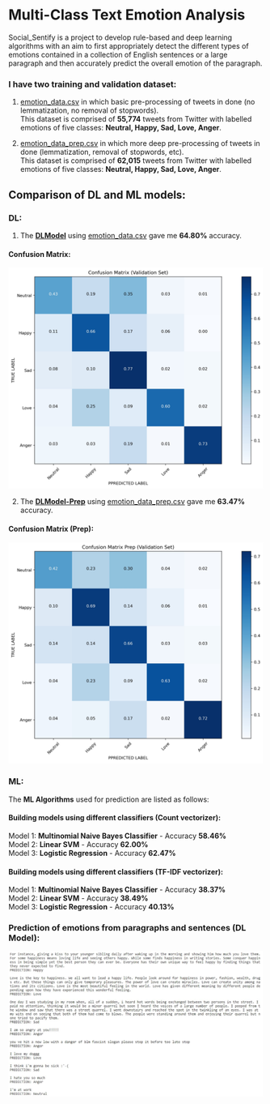 # Multi-Class Text Emotion Analysis
Social_Sentify is a project to develop rule-based and deep learning algorithms with an aim to first appropriately detect the different types of emotions contained in a collection of English sentences or a large paragraph and then accurately predict the overall emotion of the paragraph. 

### I have two training and validation dataset:
1. [emotion_data.csv](cleaned_data/emotion_data.csv) in which basic pre-processing of tweets in done (no lemmatization, no removal of stopwords).<br>
This dataset is comprised of <b>55,774</b> tweets from Twitter with labelled emotions of five classes: <b>Neutral, Happy, Sad, Love, Anger</b>.

2. [emotion_data_prep.csv](cleaned_data/emotion_data_prep.csv) in which more deep pre-processing of tweets in done (lemmatization, removal of stopwords, etc).<br>
This dataset is comprised of <b>62,015</b> tweets from Twitter with labelled emotions of five classes: <b>Neutral, Happy, Sad, Love, Anger</b>.


## Comparison of DL and ML models:

### DL:
1. The <b>[DLModel](DLModel.ipynb)</b> using [emotion_data.csv](cleaned_data/emotion_data.csv) gave me <b>64.80%</b> accuracy.

#### Confusion Matrix:

<img src = "https://github.com/SK-Sachin-01/Social_Sentify/blob/main/images/ConfusionMatrix.JPG" width="700">



2. The <b>[DLModel-Prep](DLModel-Prep.ipynb)</b> using [emotion_data_prep.csv](cleaned_data/emotion_data_prep.csv) gave me <b>63.47%</b> accuracy.

#### Confusion Matrix (Prep):

<img src = "https://github.com/SK-Sachin-01/Social_Sentify/blob/main/images/ConfusionMatrixPrep.JPG" width="700">



### ML:
The <b>ML Algorithms</b> used for prediction are listed as follows:

#### Building models using different classifiers (Count vectorizer): 

Model 1: <b>Multinomial Naive Bayes Classifier</b> - Accuracy <b>58.46%</b><br>
Model 2: <b>Linear SVM</b> - Accuracy <b>62.00%</b><br>
Model 3: <b>Logistic Regression</b> - Accuracy <b>62.47%</b>

#### Building models using different classifiers (TF-IDF vectorizer): 

Model 1: <b>Multinomial Naive Bayes Classifier</b> - Accuracy <b>38.37%</b><br>
Model 2: <b>Linear SVM</b> - Accuracy <b>38.49%</b><br>
Model 3: <b>Logistic Regression</b> - Accuracy <b>40.13%</b>



### Prediction of emotions from paragraphs and sentences (DL Model):


![](images/Predictions.JPG)

